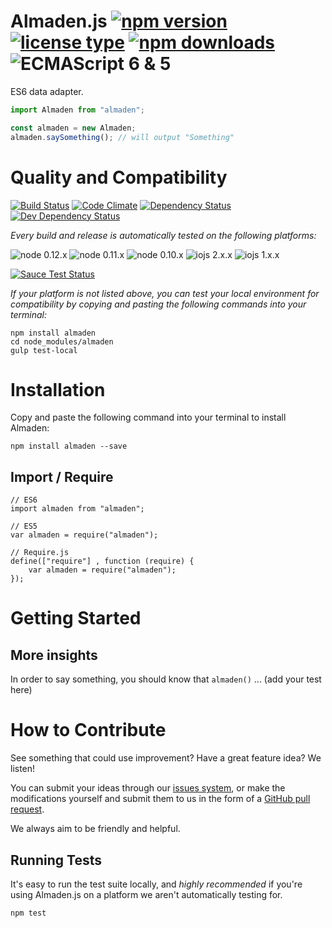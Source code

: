 # Almaden.js [![npm version](https://img.shields.io/npm/v/almaden.svg)](https://www.npmjs.com/package/almaden) [![license type](https://img.shields.io/npm/l/almaden.svg)](https://github.com/FreeAllMedia/almaden.git/blob/master/LICENSE) [![npm downloads](https://img.shields.io/npm/dm/almaden.svg)](https://www.npmjs.com/package/almaden) ![ECMAScript 6 & 5](https://img.shields.io/badge/ECMAScript-6%20/%205-red.svg)

ES6 data adapter.

```javascript
import Almaden from "almaden";

const almaden = new Almaden;
almaden.saySomething(); // will output "Something"
```

# Quality and Compatibility

[![Build Status](https://travis-ci.org/FreeAllMedia/almaden.png?branch=master)](https://travis-ci.org/FreeAllMedia/almaden) [![Code Climate](https://codeclimate.com/github/FreeAllMedia/almaden/badges/gpa.svg)](https://codeclimate.com/github/FreeAllMedia/almaden) [![Dependency Status](https://david-dm.org/FreeAllMedia/almaden.png?theme=shields.io)](https://david-dm.org/FreeAllMedia/almaden?theme=shields.io) [![Dev Dependency Status](https://david-dm.org/FreeAllMedia/almaden/dev-status.svg)](https://david-dm.org/FreeAllMedia/almaden?theme=shields.io#info=devDependencies)

*Every build and release is automatically tested on the following platforms:*

![node 0.12.x](https://img.shields.io/badge/node-0.12.x-brightgreen.svg) ![node 0.11.x](https://img.shields.io/badge/node-0.11.x-brightgreen.svg) ![node 0.10.x](https://img.shields.io/badge/node-0.10.x-brightgreen.svg)
![iojs 2.x.x](https://img.shields.io/badge/iojs-2.x.x-brightgreen.svg) ![iojs 1.x.x](https://img.shields.io/badge/iojs-1.x.x-brightgreen.svg)


[![Sauce Test Status](https://saucelabs.com/browser-matrix/almaden.svg)](https://saucelabs.com/u/almaden)


*If your platform is not listed above, you can test your local environment for compatibility by copying and pasting the following commands into your terminal:*

```
npm install almaden
cd node_modules/almaden
gulp test-local
```

# Installation

Copy and paste the following command into your terminal to install Almaden:

```
npm install almaden --save
```

## Import / Require

```
// ES6
import almaden from "almaden";
```

```
// ES5
var almaden = require("almaden");
```

```
// Require.js
define(["require"] , function (require) {
    var almaden = require("almaden");
});
```

# Getting Started

## More insights

In order to say something, you should know that `almaden()` ... (add your test here)

# How to Contribute

See something that could use improvement? Have a great feature idea? We listen!

You can submit your ideas through our [issues system](https://github.com/FreeAllMedia/almaden/issues), or make the modifications yourself and submit them to us in the form of a [GitHub pull request](https://help.github.com/articles/using-pull-requests/).

We always aim to be friendly and helpful.

## Running Tests

It's easy to run the test suite locally, and *highly recommended* if you're using Almaden.js on a platform we aren't automatically testing for.

```
npm test
```


